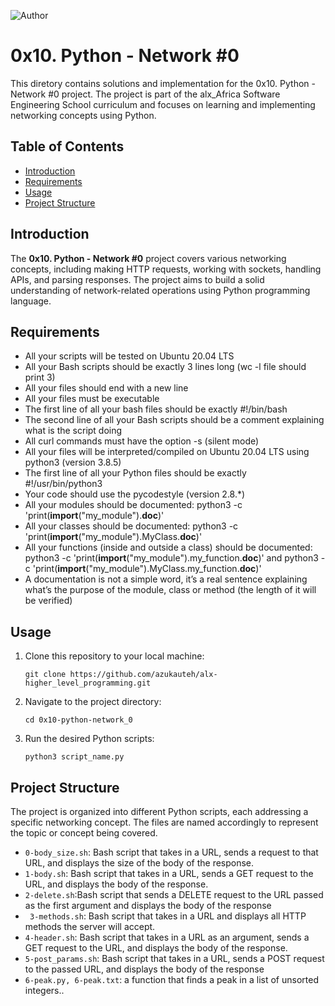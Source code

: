 ![Author](https://img.shields.io/badge/Author-Azuka%20Uteh-blue.svg)


# 0x10. Python - Network #0

This diretory contains solutions and implementation for the 0x10. Python - Network #0 project. The project is part of the alx_Africa Software Engineering School curriculum and focuses on learning and implementing networking concepts using Python.

## Table of Contents
- [Introduction](#introduction)
- [Requirements](#requirements)
- [Usage](#usage)
- [Project Structure](#project-structure)

## Introduction

The **0x10. Python - Network #0** project covers various networking concepts, including making HTTP requests, working with sockets, handling APIs, and parsing responses. The project aims to build a solid understanding of network-related operations using Python programming language.

## Requirements

- All your scripts will be tested on Ubuntu 20.04 LTS
- All your Bash scripts should be exactly 3 lines long (wc -l file should print 3)
- All your files should end with a new line
- All your files must be executable
- The first line of all your bash files should be exactly #!/bin/bash
- The second line of all your Bash scripts should be a comment explaining what is the script doing
- All curl commands must have the option -s (silent mode)
- All your files will be interpreted/compiled on Ubuntu 20.04 LTS using python3 (version 3.8.5)
- The first line of all your Python files should be exactly #!/usr/bin/python3
- Your code should use the pycodestyle (version 2.8.*)
- All your modules should be documented: python3 -c 'print(__import__("my_module").__doc__)'
- All your classes should be documented: python3 -c 'print(__import__("my_module").MyClass.__doc__)'
- All your functions (inside and outside a class) should be documented: python3 -c 'print(__import__("my_module").my_function.__doc__)' and python3 -c 'print(__import__("my_module").MyClass.my_function.__doc__)'
- A documentation is not a simple word, it’s a real sentence explaining what’s the purpose of the module, class or method (the length of it will be verified)

## Usage

1. Clone this repository to your local machine:
   ```
   git clone https://github.com/azukauteh/alx-higher_level_programming.git
   ```

2. Navigate to the project directory:
   ```
   cd 0x10-python-network_0
   ```

3. Run the desired Python scripts:
   ```
   python3 script_name.py

## Project Structure

The project is organized into different Python scripts, each addressing a specific networking concept. The files are named accordingly to represent the topic or concept being covered.

- `0-body_size.sh`:  Bash script that takes in a URL, sends a request to that URL, and displays the size of the body of the response.
- `1-body.sh`:  Bash script that takes in a URL, sends a GET request to the URL, and displays the body of the response.
- `2-delete.sh`:Bash script that sends a DELETE request to the URL passed as the first argument and displays the body of the response
- ` 3-methods.sh`: Bash script that takes in a URL and displays all HTTP methods the server will accept.
- `4-header.sh`: Bash script that takes in a URL as an argument, sends a GET request to the URL, and displays the body of the response.
- `5-post_params.sh`:  Bash script that takes in a URL, sends a POST request to the passed URL, and displays the body of the response
- `6-peak.py, 6-peak.txt`: a function that finds a peak in a list of unsorted integers..
